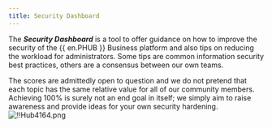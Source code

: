 ```yaml
---
title: Security Dashboard
---
```

The ***Security Dashboard*** is a tool to offer guidance on how to improve the security of the {{ en.PHUB }} Business platform and also tips on reducing the workload for administrators. Some tips are common information security best practices, others are a consensus between our own teams.  

The scores are admittedly open to question and we do not pretend that each topic has the same relative value for all of our community members. Achieving 100% is surely not an end goal in itself; we simply aim to raise awareness and provide ideas for your own security hardening.  
![!!Hub4164.png](/img/en/hub/Hub4164.png) 

